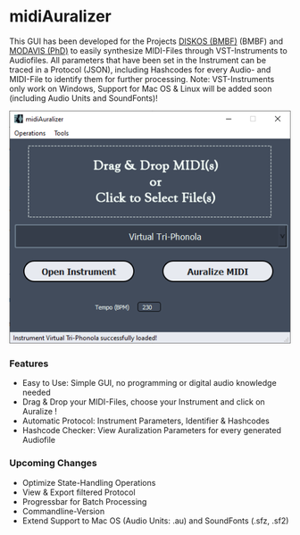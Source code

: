 # midiAuralizer
 This GUI has been developed for the Projects [DISKOS (BMBF)](https://organology.uni-leipzig.de/) (BMBF) and [MODAVIS (PhD)](https://modavis.org/) to easily synthesize MIDI-Files through VST-Instruments to Audiofiles.
 All parameters that have been set in the Instrument can be traced in a Protocol (JSON), including Hashcodes for every Audio- and MIDI-File to identify them for further processing.
 Note: VST-Instruments only work on Windows, Support for Mac OS & Linux will be added soon (including Audio Units and SoundFonts)!

 ![Screenshot of midiAuralizer Main Window](https://github.com/modavis-project/midiAuralizer/blob/main/images/midiAuralizer_screenshot0.PNG)

### Features
 - Easy to Use: Simple GUI, no programming or digital audio knowledge needed
 - Drag & Drop your MIDI-Files, choose your Instrument and click on Auralize !
 - Automatic Protocol: Instrument Parameters, Identifier & Hashcodes
 - Hashcode Checker: View Auralization Parameters for every generated Audiofile

### Upcoming Changes
 - Optimize State-Handling Operations
 - View & Export filtered Protocol
 - Progressbar for Batch Processing
 - Commandline-Version
 - Extend Support to Mac OS (Audio Units: .au) and SoundFonts (.sfz, .sf2)